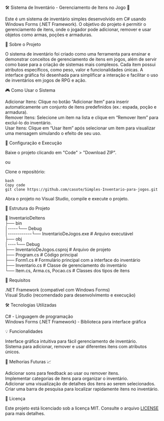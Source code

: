 🛠️ Sistema de Inventário - Gerenciamento de Itens no Jogo 🎒  
  
Este é um sistema de inventário simples desenvolvido em C# usando Windows Forms (.NET Framework). O objetivo do projeto é permitir o gerenciamento de itens, onde o jogador pode adicionar, remover e usar objetos como armas, poções e armaduras.  

  
📙 Sobre o Projeto  
  
O sistema de inventário foi criado como uma ferramenta para ensinar e demonstrar conceitos de gerenciamento de itens em jogos, além de servir como base para a criação de sistemas mais complexos. Cada item possui atributos específicos, como peso, valor e funcionalidades únicas. A interface gráfica foi desenhada para simplificar a interação e facilitar o uso de inventários em jogos de RPG e ação.  
  
  
🎮 Como Usar o Sistema  
  
Adicionar Itens: Clique no botão “Adicionar Item” para inserir automaticamente um conjunto de itens predefinidos (ex.: espada, poção e armadura).  
Remover Itens: Selecione um item na lista e clique em “Remover Item” para excluí-lo do inventário.  
Usar Itens: Clique em “Usar Item” após selecionar um item para visualizar uma mensagem simulando o efeito de seu uso.  
  
  
🚀 Configuração e Execução  
  
Baixe o projeto clicando em "Code" > "Download ZIP".  
  
ou  
  
Clone o repositório:  
    
````
bash
Copy code
git clone https://github.com/casote/Simples-Inventario-para-jogos.git
````
  
Abra o projeto no Visual Studio, compile e execute o projeto.  
  
📝 Estrutura do Projeto  
  
📂 InventarioDeItens   
├── bin  
│-----└── Debug  
│------------└── InventarioDeJogos.exe    # Arquivo executável  
├── obj  
│----└── Debug  
├── InventarioDeJogos.csproj         # Arquivo de projeto  
├── Program.cs                       # Código principal  
├── Form1.cs                         # Formulário principal com a interface do inventário  
├── Inventario.cs                    # Classe de gerenciamento do inventário  
└── Item.cs, Arma.cs, Pocao.cs       # Classes dos tipos de itens  
  
📝 Requisitos  
  
.NET Framework (compatível com Windows Forms)  
Visual Studio (recomendado para desenvolvimento e execução)  

🛠️ Tecnologias Utilizadas  
  
C# - Linguagem de programação  
Windows Forms (.NET Framework) - Biblioteca para interface gráfica  
  
💡 Funcionalidades  
  
Interface gráfica intuitiva para fácil gerenciamento de inventário.  
Sistema para adicionar, remover e usar diferentes itens com atributos únicos.  
  
🔮 Melhorias Futuras 📈  
  
Adicionar sons para feedback ao usar ou remover itens.  
Implementar categorias de itens para organizar o inventário.  
Adicionar uma visualização de detalhes dos itens ao serem selecionados.  
Criar uma barra de pesquisa para localizar rapidamente itens no inventário.  
  
📄 Licença  
  
Este projeto está licenciado sob a licença MIT. Consulte o arquivo [LICENSE](https://github.com/casote/Simples-Inventario-para-jogos/blob/main/LICENSE.txt) para mais detalhes.
